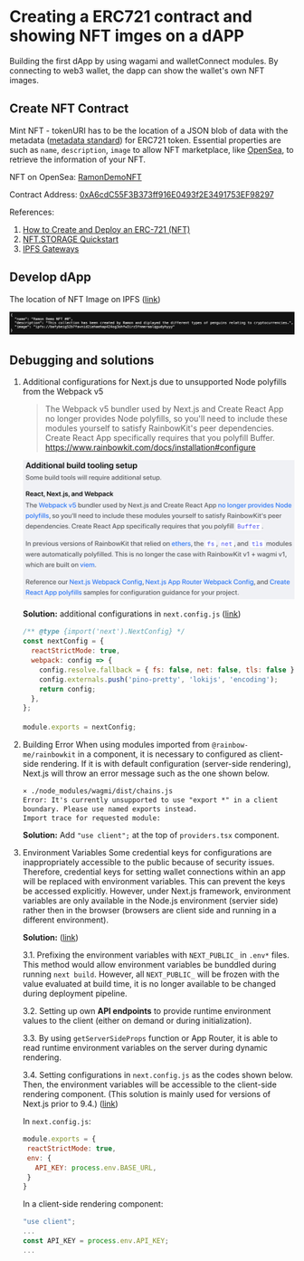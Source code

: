 # Creating a ERC721 contract and showing NFT imges on a dAPP

Building the first dApp by using wagami and walletConnect modules. By connecting to web3 wallet, the dapp can show the wallet's own NFT images.

## Create NFT Contract

Mint NFT - tokenURI has to be the location of a JSON blob of data with the metadata ([metadata standard](https://docs.opensea.io/docs/metadata-standards)) for ERC721 token. Essential properties are such as `name`, `description`, `image` to allow NFT marketplace, like [OpenSea], to retrieve the information of your NFT.

NFT on OpenSea: [RamonDemoNFT](https://testnets.opensea.io/collection/ramondemonft)

Contract Address: [0xA6cdC55F3B373ff916E0493f2E3491753EF98297](https://sepolia.etherscan.io/address/0xa6cdc55f3b373ff916e0493f2e3491753ef98297)

References:

1. [How to Create and Deploy an ERC-721 (NFT)]
2. [NFT.STORAGE Quickstart]
3. [IPFS Gateways]

## Develop dApp

The location of NFT Image on IPFS ([link](https://ipfs.io/ipfs/bafkreid3dpobfzozvgtuem4z7bsboz2n3dfb2t6leaq6rceggrqa5zq4u4))

![Alt text](./images/ipfs_url.png)

## Debugging and solutions

1. Additional configurations for Next.js due to unsupported Node polyfills from the Webpack v5

   > The Webpack v5 bundler used by Next.js and Create React App no longer provides Node polyfills, so you'll need to include these modules yourself to satisfy RainbowKit's peer dependencies. Create React App specifically requires that you polyfill Buffer.
   > https://www.rainbowkit.com/docs/installation#configure

   ![Alt text](./images/Debug1.png)

   **Solution:** additional configurations in `next.config.js` ([link](https://github.com/rainbow-me/rainbowkit/blob/main/examples/with-next-app/next.config.js))

   ```JavaScript
   /** @type {import('next').NextConfig} */
   const nextConfig = {
     reactStrictMode: true,
     webpack: config => {
       config.resolve.fallback = { fs: false, net: false, tls: false };
       config.externals.push('pino-pretty', 'lokijs', 'encoding');
       return config;
     },
   };

   module.exports = nextConfig;
   ```

2. Building Error
   When using modules imported from `@rainbow-me/rainbowkit` in a component, it is necessary to configured as client-side rendering. If it is with default configuration (server-side rendering), Next.js will throw an error message such as the one shown below.

   ```console
   ⨯ ./node_modules/wagmi/dist/chains.js
   Error: It's currently unsupported to use "export *" in a client boundary. Please use named exports instead.
   Import trace for requested module:
   ```

   **Solution:** Add `"use client";` at the top of `providers.tsx` component.

3. Environment Variables
   Some credential keys for configurations are inappropriately accessible to the public because of security issues. Therefore, credential keys for setting wallet connections within an app will be replaced with environment variables. This can prevent the keys be accessed explicitly. However, under Next.js framework, environment variables are only available in the Node.js environment (servier side) rather then in the browser (browsers are client side and running in a different environment).

   **Solution:** ([link](https://nextjs.org/docs/app/building-your-application/configuring/environment-variables))

   3.1. Prefixing the environment variables with `NEXT_PUBLIC_` in `.env*` files. This method would allow environment variables be bunddled during running `next build`. However, all `NEXT_PUBLIC_` will be frozen with the value evaluated at build time, it is no longer available to be changed during deployment pipeline.

   3.2. Setting up own **API endpoints** to provide runtime environment values to the client (either on demand or during initialization).

   3.3. By using `getServerSideProps` function or App Router, it is able to read runtime environment variables on the server during dynamic rendering.

   3.4. Setting configurations in `next.config.js` as the codes shown below. Then, the environment variables will be accessible to the client-side rendering component. (This solution is mainly used for versions of Next.js prior to 9.4.) ([link](https://levelup.gitconnected.com/next-js-environment-variables-are-undefined-lets-solve-the-problem-9c4e8ee4a689))

   In `next.config.js`:

   ```JavaScript
   module.exports = {
    reactStrictMode: true,
    env: {
      API_KEY: process.env.BASE_URL,
    }
   }
   ```

   In a client-side rendering component:

   ```JavaScript
   "use client";
   ...
   const API_KEY = process.env.API_KEY;
   ...
   ```

[OpenSea]: (https://testnets.opensea.io/) "OpenSea - NFT Marketplace"
[How to Create and Deploy an ERC-721 (NFT)]: (https://www.quicknode.com/guides/ethereum-development/nfts/how-to-create-and-deploy-an-erc-721-nft) "Create and Deploy ERC-721"
[NFT.STORAGE Quickstart]: (https://nft.storage/docs/quickstart/) "Quickstart for storing NFT"
[IPFS Gateways]: (https://docs.pinata.cloud/docs/ipfs-gateways) "IPFS Gateways"
